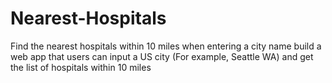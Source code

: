# Nearest-Hospitals
Find the nearest hospitals within 10 miles when entering a city name
build a web app that users can input a US city (For example, Seattle WA) and get the list of hospitals within 10 miles
